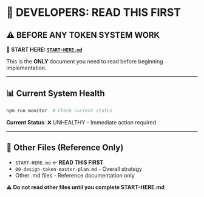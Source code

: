 # 🚨 DEVELOPERS: READ THIS FIRST

## ⚠️ BEFORE ANY TOKEN SYSTEM WORK

**🎯 START HERE: [`START-HERE.md`](./START-HERE.md)**

This is the **ONLY** document you need to read before beginning implementation.

---

## 📊 Current System Health

```bash
npm run monitor  # Check current status
```

**Current Status**: ❌ UNHEALTHY - Immediate action required

---

## 📁 Other Files (Reference Only)

- `START-HERE.md` ← **READ THIS FIRST** 
- `00-design-token-master-plan.md` - Overall strategy
- Other .md files - Reference documentation only

**⚠️ Do not read other files until you complete START-HERE.md**